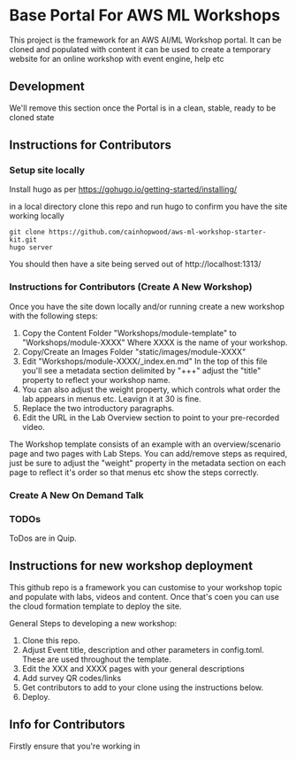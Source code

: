 # Base Portal For AWS ML Workshops

This project is the framework for an AWS AI/ML Workshop portal. It can be cloned and populated with content it can be used to create a temporary website for an online workshop with event engine, help etc

## Development

We'll remove this section once the Portal is in a clean, stable, ready to be cloned state

## Instructions for Contributors

### Setup site locally
Install hugo as per https://gohugo.io/getting-started/installing/

in a local directory clone this repo and run hugo to confirm you have the site working locally
```
git clone https://github.com/cainhopwood/aws-ml-workshop-starter-kit.git
hugo server
```

You should then have a site being served out of http://localhost:1313/

### Instructions for Contributors (Create A New Workshop)

Once you have the site down locally and/or running create a new workshop with the following steps:

1. Copy the Content Folder "Workshops/module-template" to "Workshops/module-XXXX" Where XXXX is the name of your workshop.
1. Copy/Create an Images Folder "static/images/module-XXXX" 
1. Edit "Workshops/module-XXXX/_index.en.md" In the top of this file you'll see a metadata section delimited by "+++" adjust the "title" property to reflect your workshop name.
1. You can also adjust the weight property, which controls what order the lab appears in menus etc. Leavign it at 30 is fine. 
1. Replace the two introductory paragraphs.
1. Edit the URL in the Lab Overview section to point to your pre-recorded video.

The Workshop template consists of an example with an overview/scenario page and two pages with Lab Steps. You can add/remove steps as required, just be sure to adjust the "weight" property in the metadata section on each page to reflect it's order so that menus etc show the steps correctly.


### Create A New On Demand Talk


### TODOs

ToDos are in Quip. 

## Instructions for new workshop deployment

This github repo is a framework you can customise to your workshop topic and populate with labs, videos and content. Once that's coen you can use the cloud formation template to deploy the site.

General Steps to developing a new workshop:

1. Clone this repo.
1. Adjust Event title, description and other parameters in config.toml. These are used throughout the template.
1. Edit the XXX and XXXX pages with your general descriptions
1. Add survey QR codes/links
1. Get contributors to add to your clone using the instructions below.
1. Deploy.

## Info for Contributors

Firstly ensure that you're working in